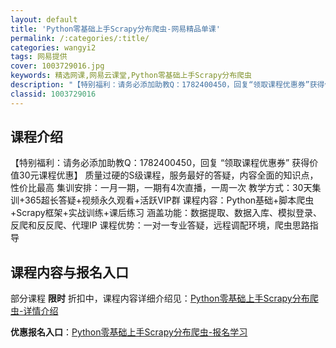 ```yaml
---
layout: default
title: 'Python零基础上手Scrapy分布爬虫-网易精品单课'
permalink: /:categories/:title/
categories: wangyi2
tags: 网易提供
cover: 1003729016.jpg
keywords: 精选网课,网易云课堂,Python零基础上手Scrapy分布爬虫
description: "【特别福利：请务必添加助教Q：1782400450，回复“领取课程优惠券”获得价值30元课程优惠】质量过硬的S级课程，服务最好的答疑，内容全面的知识点，性价比最高集训安排：一月一期，一期有4"
classid: 1003729016
---
```


## 课程介绍

【特别福利：请务必添加助教Q：1782400450，回复 “领取课程优惠券” 获得价值30元课程优惠】
质量过硬的S级课程，服务最好的答疑，内容全面的知识点，性价比最高
集训安排：一月一期，一期有4次直播，一周一次
教学方式：30天集训+365超长答疑+视频永久观看+活跃VIP群
课程内容：Python基础+脚本爬虫+Scrapy框架+实战训练+课后练习
涵盖功能：数据提取、数据入库、模拟登录、反爬和反反爬、代理IP
课程优势：一对一专业答疑，远程调配环境，爬虫思路指导

## 课程内容与报名入口

部分课程 **限时** 折扣中，课程内容详细介绍见：[Python零基础上手Scrapy分布爬虫-详情介绍](https://study.163.com/course/introduction/1003729016.htm?share=1&shareId=1025206652&utm_campaign=share&utm_medium=iphoneShare&utm_source=&utm_u=1025206652)

**优惠报名入口**：[Python零基础上手Scrapy分布爬虫-报名学习](https://study.163.com/course/introduction/1003729016.htm?share=1&shareId=1025206652&utm_campaign=share&utm_medium=iphoneShare&utm_source=&utm_u=1025206652)

